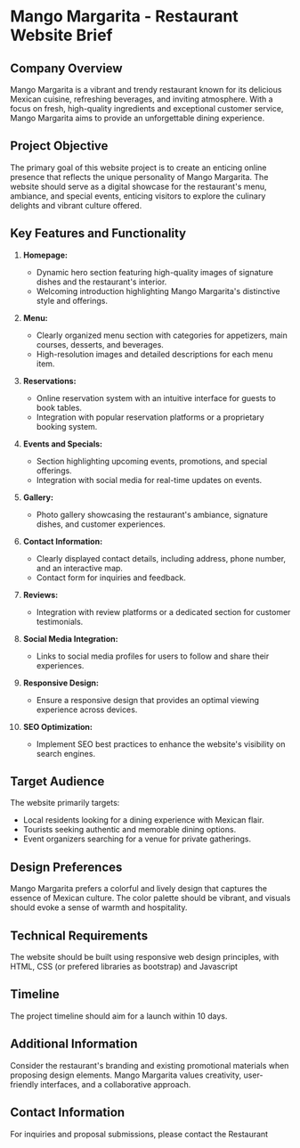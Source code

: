 # Mango Margarita - Restaurant Website Brief

## Company Overview

Mango Margarita is a vibrant and trendy restaurant known for its delicious Mexican cuisine, refreshing beverages, and inviting atmosphere. With a focus on fresh, high-quality ingredients and exceptional customer service, Mango Margarita aims to provide an unforgettable dining experience.

## Project Objective

The primary goal of this website project is to create an enticing online presence that reflects the unique personality of Mango Margarita. The website should serve as a digital showcase for the restaurant's menu, ambiance, and special events, enticing visitors to explore the culinary delights and vibrant culture offered.

## Key Features and Functionality

1. **Homepage:**
   - Dynamic hero section featuring high-quality images of signature dishes and the restaurant's interior.
   - Welcoming introduction highlighting Mango Margarita's distinctive style and offerings.

2. **Menu:**
   - Clearly organized menu section with categories for appetizers, main courses, desserts, and beverages.
   - High-resolution images and detailed descriptions for each menu item.

3. **Reservations:**
   - Online reservation system with an intuitive interface for guests to book tables.
   - Integration with popular reservation platforms or a proprietary booking system.

4. **Events and Specials:**
   - Section highlighting upcoming events, promotions, and special offerings.
   - Integration with social media for real-time updates on events.

5. **Gallery:**
   - Photo gallery showcasing the restaurant's ambiance, signature dishes, and customer experiences.

6. **Contact Information:**
   - Clearly displayed contact details, including address, phone number, and an interactive map.
   - Contact form for inquiries and feedback.

7. **Reviews:**
   - Integration with review platforms or a dedicated section for customer testimonials.

8. **Social Media Integration:**
   - Links to social media profiles for users to follow and share their experiences.

9. **Responsive Design:**
   - Ensure a responsive design that provides an optimal viewing experience across devices.

10. **SEO Optimization:**
    - Implement SEO best practices to enhance the website's visibility on search engines.

## Target Audience

The website primarily targets:
- Local residents looking for a dining experience with Mexican flair.
- Tourists seeking authentic and memorable dining options.
- Event organizers searching for a venue for private gatherings.

## Design Preferences

Mango Margarita prefers a colorful and lively design that captures the essence of Mexican culture. The color palette should be vibrant, and visuals should evoke a sense of warmth and hospitality.

## Technical Requirements

The website should be built using responsive web design principles, with HTML, CSS (or prefered libraries as bootstrap) and Javascript

## Timeline

The project timeline should aim for a launch within 10 days.


## Additional Information

Consider the restaurant's branding and existing promotional materials when proposing design elements. Mango Margarita values creativity, user-friendly interfaces, and a collaborative approach.

## Contact Information

For inquiries and proposal submissions, please contact the Restaurant
